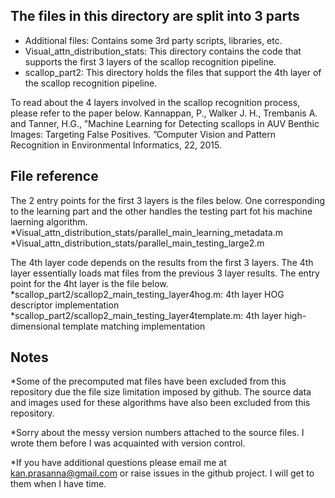 ## The files in this directory are split into 3 parts

* Additional files: Contains some 3rd party scripts, libraries, etc.
* Visual_attn_distribution_stats: This directory contains the code that supports the first 3 layers of the scallop recognition pipeline.
* scallop_part2: This directory holds the files that support the 4th layer of the scallop recognition pipeline. 

To read about the 4 layers involved in the scallop recognition process, please refer to the paper below.
Kannappan, P., Walker J. H., Trembanis A. and Tanner, H.G., ”Machine Learning for Detecting scallops in AUV Benthic Images: Targeting False Positives. ”Computer Vision and Pattern Recognition in Environmental Informatics, 22, 2015.

## File reference

The 2 entry points for the first 3 layers is the files below. One corresponding to the learning part and the other handles the testing part fot his machine laerning algorithm. 
*Visual_attn_distribution_stats/parallel_main_learning_metadata.m
*Visual_attn_distribution_stats/parallel_main_testing_large2.m

The 4th layer code depends on the results from the first 3 layers. The 4th layer essentially loads mat files from the previous 3 layer results. The entry point for the 4ht layer is the file below.
*scallop_part2/scallop2_main_testing_layer4hog.m: 4th layer HOG descriptor implementation
*scallop_part2/scallop2_main_testing_layer4template.m: 4th layer high-dimensional template matching implementation

## Notes

*Some of the precomputed mat files have been excluded from this repository due the file size limitation imposed by github. The source data and images used for these algorithms have also been excluded from this repository.

*Sorry about the messy version numbers attached to the source files. I wrote them before I was acquainted with version control.

*If you have additional questions please email me at kan.prasanna@gmail.com or raise issues in the github project. I will get to them when I have time.

